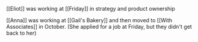 [[Eliot]] was working at [[Friday]] in strategy and product ownership

[[Anna]] was working at [[Gail's Bakery]] and then moved to [[With Associates]] in October.
(She applied for a job at Friday, but they didn't get back to her)